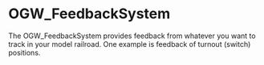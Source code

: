 # OGW_FeedbackSystem
The OGW_FeedbackSystem provides feedback from whatever you want to track in your model railroad. One example is feedback of turnout (switch) positions. 
